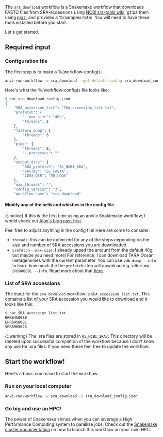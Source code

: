 The `sra_download` workflow is a Snakemake workflow that downloads FASTQ files from SRA-accessions using [NCBI sra-tools wiki](https://github.com/ncbi/sra-tools/wiki/08.-prefetch-and-fasterq-dump), gzips them using [pigz](https://zlib.net/pigz/), and provides a %(samples-txt)s. You will need to have these tools installed before you start.

Let's get started.

## Required input

### Configuration file

The first step is to make a %(workflow-config)s.

```bash
anvi-run-workflow -w sra_download --get-default-config sra_download_config.json
```

Here's what the %(workflow-config)s file looks like:

```bash
$ cat sra_download_config.json
{
    "SRA_accession_list": "SRA_accession_list.txt",
    "prefetch": {
        "--max-size": "40g",
        "threads": 2
    },
    "fasterq_dump": {
        "threads": 6
    },
    "pigz": {
        "threads": 8,
        "--processes": ""
    },
    "output_dirs": {
        "SRA_prefetch": "01_NCBI_SRA",
        "FASTAS": "02_FASTA",
        "LOGS_DIR": "00_LOGS"
    },
    "max_threads": "",
    "config_version": "3",
    "workflow_name": "sra_download"
```

#### Modify any of the bells and whistles in the config file

{:.notice}
If this is the first time using an anvi'o Snakemake workflow, I would check out [Alon's blog post first](https://merenlab.org/2018/07/09/anvio-snakemake-workflows/#configjson).

Feel free to adjust anything in the config file! Here are some to consider:
- `threads`: this can be optimized for any of the steps depending on the size and number of SRA accessions you are downloaded.
- `prefetch` `--max-size`: I already upped the amount from the default 40g but maybe you need more! For reference, I can download TARA Ocean metagenomes with the current parameter. You can use `vdb-dump --info` to learn how much the the `prefetch` step will download e.g. `vdb-dump SRR000001 --info`. Read more about that [here](https://github.com/ncbi/sra-tools/wiki/08.-prefetch-and-fasterq-dump#check-the-maximum-size-limit-of-the-prefetch-tool).

### List of SRA accessions

The input for the `sra_download` workflow is `SRA_accession_list.txt`. This contains a list of your SRA accession you would like to download and it looks like this:

```bash
$ cat SRA_accession_list.txt
ERR6450080
ERR6450081
SRR5965623
```

{:.warning}
The .sra files are stored in `01_NCBI_SRA/`. This directory will be deleted upon successful completion of the workflow because I don't know any use for .sra files. If you need these feel free to update the workflow.

## Start the workflow!

Here's a basic command to start the workflow:

### Run on your local computer

```bash
anvi-run-workflow -w sra_download -c sra_download_config.json
```

### Go big and use an HPC!

The power of Snakemake shines when you can leverage a High Performance Computing system to parallize jobs. Check out the [Snakemake cluster documentation](https://snakemake.readthedocs.io/en/stable/executing/cluster.html#) on how to launch this workflow on your own HPC.
